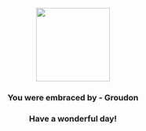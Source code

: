 <p align="center">
    <img src="https://raw.githubusercontent.com/PokeAPI/sprites/master/sprites/pokemon/383.png" width="150" height="150">
</p>
<h3 align="center">You were embraced by - <b>Groudon</b></h3>
<h3 align="center">Have a wonderful day!</h3>
